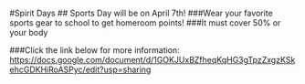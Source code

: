 <br/>
#Spirit Days
## Sports Day will be on April 7th!
<list>
###Wear your favorite sports gear to school to get homeroom points!
###It must cover 50% or your body

###Click the link below for more information:
<https://docs.google.com/document/d/1GOKJUxBZfheqKqHG3gTpzZxgzKSkehcGDKHiRoASPyc/edit?usp=sharing>
